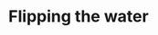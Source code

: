 ---
pid: LLP58
title: Flipping the water
location_transcription: In Seaworld
zipcode: '19115'
outside_phl: 
neighborhood: Bustleton,Somerton
age: '12'
age_range: 6-13
instagram: 
image_file_name: LLP_58.jpg
proposal_transcription: monument to Sea World.  A person with sea creatures around
  her/him.
topic: Animals,Education
topic_summary: 0, 0
type: Sculpture Statue
keywords_other: 
credit: Cara Nea
image_labels: 
twitter: 
facebook: 
permalink: "/monuments/llp58/"
layout: item-page
---